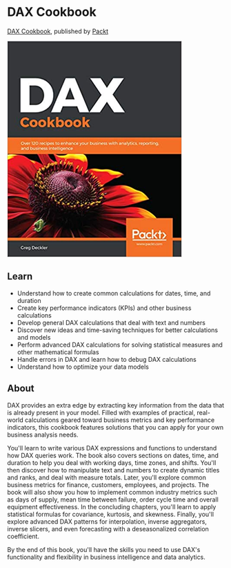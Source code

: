 # DAX Cookbook
[DAX Cookbook](https://www.packtpub.com/data/learn-power-bi), published by [Packt](https://www.packtpub.com/) 

<img src="images/DAXCookbookSmall.jpg" />

## Learn 
<ul><li>Understand how to create common calculations for dates, time, and duration</li>
<li>Create key performance indicators (KPIs) and other business calculations</li>
<li>Develop general DAX calculations that deal with text and numbers</li>
<li>Discover new ideas and time-saving techniques for better calculations and models</li>
<li>Perform advanced DAX calculations for solving statistical measures and other mathematical formulas</li>
<li>Handle errors in DAX and learn how to debug DAX calculations</li>
<li>Understand how to optimize your data models</li></ul>

## About 
<p>DAX provides an extra edge by extracting key information from the data that is already present in your model. Filled with examples of practical, real-world calculations geared toward business metrics and key performance indicators, this cookbook features solutions that you can apply for your own business analysis needs.</p>

<p>You'll learn to write various DAX expressions and functions to understand how DAX queries work. The book also covers sections on dates, time, and duration to help you deal with working days, time zones, and shifts. You'll then discover how to manipulate text and numbers to create dynamic titles and ranks, and deal with measure totals. Later, you'll explore common business metrics for finance, customers, employees, and projects. The book will also show you how to implement common industry metrics such as days of supply, mean time between failure, order cycle time and overall equipment effectiveness. In the concluding chapters, you'll learn to apply statistical formulas for covariance, kurtosis, and skewness. Finally, you'll explore advanced DAX patterns for interpolation, inverse aggregators, inverse slicers, and even forecasting with a deseasonalized correlation coefficient.</p>

<p>By the end of this book, you'll have the skills you need to use DAX's functionality and flexibility in business intelligence and data analytics.</p>
